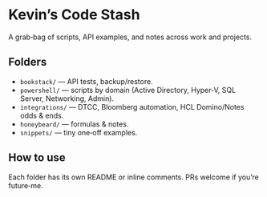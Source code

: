 # Kevin’s Code Stash

A grab‑bag of scripts, API examples, and notes across work and projects.

## Folders
- `bookstack/` — API tests, backup/restore.
- `powershell/` — scripts by domain (Active Directory, Hyper‑V, SQL Server, Networking, Admin).
- `integrations/` — DTCC, Bloomberg automation, HCL Domino/Notes odds & ends.
- `honeybeard/` — formulas & notes.
- `snippets/` — tiny one‑off examples.

## How to use
Each folder has its own README or inline comments. PRs welcome if you’re future‑me.
